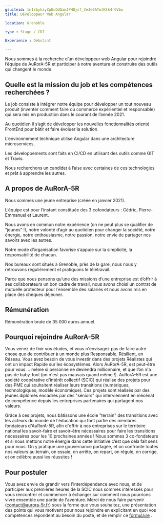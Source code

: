 ```yaml
---
gsuiteid: 1n1rbyhzyZpUuQdGanJPHUjsf_VeJe6AYwtKlk4rGVbo
title: Développeur Web Angular

location: Grenoble

type : Stage / CDI

Expérience : Débutant

---
```


Nous sommes à la recherche d’un développeur web Angular pour rejoindre l’équipe de AuRorA-5R et participer à notre aventure et construire des outils qui changent le monde.

Quelle est la mission du job et les compétences recherchées ?
-------------------------------------------------------------

Le job consiste à intégrer notre équipe pour développer un tout nouveau produit (inventer comment faire du commerce expérientiel et responsable) qui sera mis en production dans le courant de l’année 2021. 

Au quotidien il s’agit de développer les nouvelles fonctionnalités orienté FrontEnd pour bâtir et faire évoluer la solution.

L’environnement technique utilise Angular dans une architecture microservices.

Les développements sont faits en CI/CD en utilisant des outils comme GIT et Travis.

Nous recherchons un candidat à l’aise avec certaines de ces technologies et prêt à apprendre les autres.

A propos de AuRorA-5R
---------------------

Nous sommes une jeune entreprise (créée en janvier 2021).

L’équipe est pour l’instant constituée des 3 cofondateurs : Cédric, Pierre-Emmanuel et Laurent.

Nous avons en commun notre expérience (on ne peut plus se qualifier de “jeunes” !), notre volonté d’agir au quotidien pour changer la société, notre énergie, notre enthousiasme, notre passion, notre envie de partager nos savoirs avec les autres.

Notre mode d’organisation favorise s’appuie sur la simplicité, la responsabilité de chacun.

Nos bureaux sont situés à Grenoble, près de la gare, nous nous y retrouvons régulièrement et pratiquons le télétravail.

Parce que nous pensons qu’une des missions d’une entreprise est d’offrir à ses collaborateurs un bon cadre de travail, nous avons choisi un contrat de mutuelle protecteur pour l’ensemble des salariés et nous avons mis en place des chèques déjeuner.

Rémunération
------------

Rémunération brute de 35 000 euros annuel.

Pourquoi rejoindre AuRorA-5R
----------------------------

Vous venez de finir vos études, et vous n'envisagez pas de faire autre chose que de contribuer à un monde plus Responsable, Résilient, en Réseau. Vous avez besoin de vous investir dans des projets Réalistes qui ont un impact Rapide sur les écosystèmes. Alors AuRorA-5R, est peut-être pour vous … même si personne ne deviendra millionnaire, et que l’on n'a pas de baby-foot (on n'est pas mauvais quand même !). AuRorA-5R est une société coopérative d'intérêt collectif (SCIC) qui réalise des projets pour des PME qui souhaitent réaliser leurs transitions (numériques, technologiques, modèle économique). Ces projets sont réalisés par des jeunes diplômés encadrés par des "séniors" qui interviennent en mécénat de compétence depuis les entreprises partenaires qui partagent nos valeurs. 

Grâce à ces projets, nous bâtissons une école "terrain" des transitions avec les acteurs du monde de l'éducation qui font partie des membres fondateurs d'AuRorA-5R, afin d'offrir à nos entreprises sur le territoire national les savoir-faire et savoir-être nécessaires pour faire les transitions nécessaires pour les 10 prochaines années ! Nous sommes 3 co-fondateurs et si nous mettons notre énergie dans cette initiative c’est que cela fait sens pour nous. On y pratique une gouvernance partagée, et on confronte toutes nos valeurs au terrain, on essaie, on arrête, on repart, on régule, on corrige, et on célèbre aussi les réussites !

Pour postuler
-------------

Vous avez envie de grandir vers l'interdépendance avec nous, et de participer aux premières heures de la SCIC nous sommes intéressés pour vous rencontrer et commencer à échanger sur comment nous pourrions vivre ensemble une partie de l'aventure. Merci de nous faire parvenir ([contact@aurora-5r.fr](mailto:contact@aurora-5r.fr)) sous la forme que vous souhaitez, une présentation des points qui vous motivent pour nous rejoindre en explicitant en quoi vos compétences répondent au besoin du poste, et de remplir ce [formulaire](https://forms.gle/bG2fMDdt7kNNmtP48) .

